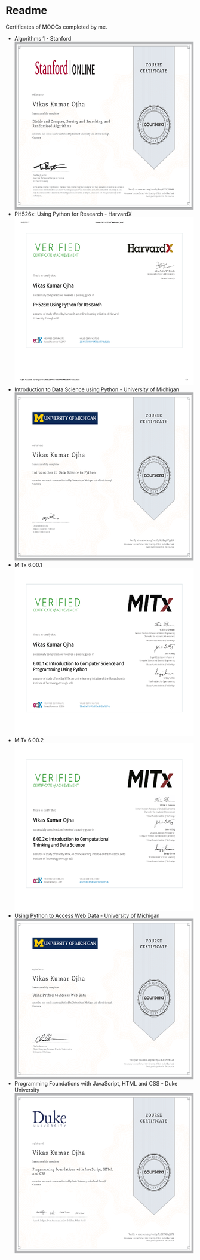 # Readme
Certificates of MOOCs completed by me. <br>
<ul>

<li> Algorithms 1 - Stanford <br>
<img src="/Algorithms 1- Stanford-1.png" width = "600" height= "450">

<li> PH526x: Using Python for Research - HarvardX <br>
<img src="/HarvardX PH526x Certificate _ edX-1.png" width = "600" height= "450">

<li> Introduction to Data Science using Python - University of Michigan <br>
<img src="/Introduction to Data Science using Python - Coursera-1.png" width = "600" height= "450">

<li> MITx 6.00.1 <br>
<img src="/MITx 6.00.1 Certificate-1.png" width = "600" height= "450">

<li> MITx 6.00.2 <br>
<img src="/MITx 6.00.2x Certificate _ edX-1.png" width = "600" height= "450">

<li> Using Python to Access Web Data - University of Michigan <br>
<img src="/Using Python to Access Web Data-1.png" width = "600" height= "430">

<li> Programming Foundations with JavaScript, HTML and CSS - Duke University<br>
<img src="Coursera-Foundation of Web Dev-1.png" width = "600" height= "430">

</ul>